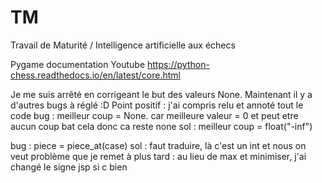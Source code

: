 # TM
Travail de Maturité / Intelligence artificielle aux échecs

Pygame documentation
Youtube
https://python-chess.readthedocs.io/en/latest/core.html

Je me suis arrêté en corrigeant le but des valeurs None. Maintenant il y a d'autres bugs à réglé :D
Point positif : j'ai compris relu et annoté tout le code
bug : meilleur coup = None. car meilleure valeur = 0 et peut etre aucun coup bat cela donc ca reste none
sol : meilleur coup = float("-inf")

bug : piece = piece_at(case)
sol : faut traduire, là c'est un int et nous on veut
problème que je remet à plus tard : au lieu de max et minimiser, j'ai changé le signe jsp si c bien
